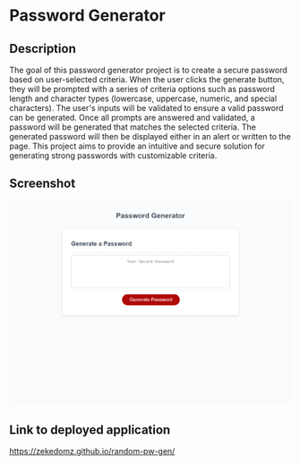 # Password Generator

## Description
The goal of this password generator project is to create a secure password based on user-selected criteria. When the user clicks the generate button, they will be prompted with a series of criteria options such as password length and character types (lowercase, uppercase, numeric, and special characters). The user's inputs will be validated to ensure a valid password can be generated. Once all prompts are answered and validated, a password will be generated that matches the selected criteria. The generated password will then be displayed either in an alert or written to the page. This project aims to provide an intuitive and secure solution for generating strong passwords with customizable criteria.

## Screenshot
![Deployed Application Screenshot](./Images/deployed-application-screenshot.png)

## Link to deployed application
https://zekedomz.github.io/random-pw-gen/